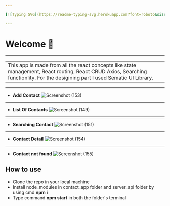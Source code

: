 ```yaml
---

[![Typing SVG](https://readme-typing-svg.herokuapp.com?font=roboto&size=35&color=F7A70E&lines=Contact+Manager+App)](https://git.io/typing-svg)

---
```


# Welcome 👋

---
<table>
<tr>
<td>
This app is made from all the react concepts like state management, React routing, React CRUD Axios, Searching functionlity.
For the desigining part I used Sematic UI Library.
</td>
</tr>
</table>

---
- **Add Contact**
![Screenshot (153)](https://user-images.githubusercontent.com/91532627/158529406-ca9a1564-b25d-4bfd-9ca2-198c5c5ab1bb.png)

---

- **List Of Contacts**
![Screenshot (149)](https://user-images.githubusercontent.com/91532627/158529429-6ae8b8a8-41f8-48ba-967f-9ccc21a5f6cb.png)

---

- **Searching Contact**
![Screenshot (151)](https://user-images.githubusercontent.com/91532627/158529480-67566714-4209-43f3-872e-b62c5d240ef9.png)

---

- **Contact Detail**
![Screenshot (154)](https://user-images.githubusercontent.com/91532627/158529500-5884bf88-02db-4d31-b732-bae10cf9aa80.png)

---

- **Contact not found**
![Screenshot (155)](https://user-images.githubusercontent.com/91532627/158529515-94012e2d-2c84-4813-80cb-95de3db8469a.png)

## How to use
- Clone the repo in your local machine
- Install node_modules in contact_app folder and server_api folder by using cmd **npm i**
- Type command **npm start** in both the folder's terminal

